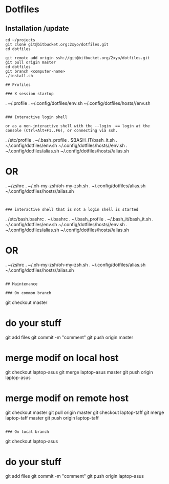 # Dotfiles


## Installation /update
 
```
cd ~/projects
git clone git@bitbucket.org:2xyo/dotfiles.git
cd dotfiles

git remote add origin ssh://git@bitbucket.org/2xyo/dotfiles.git
git pull origin master
cd dotfiles
git branch <computer-name>
./install.sh

```


```
## Profiles

### X session startup

```
. ~/.profile
	. ~/.config/dotfiles/env.sh
		~/.config/dotfiles/hosts/<branch>/env.sh

```

### Interactive login shell

or as a non-interactive shell with the --login  == login at the console (Ctrl+Alt+F1..F6), or connecting via ssh.

```
. /etc/profile
.  ~/.bash_profile
	.  $BASH_IT/bash_it.sh
	. ~/.config/dotfiles/env.sh
		~/.config/dotfiles/hosts/<branch>/env.sh
	. ~/.config/dotfiles/alias.sh
		~/.config/dotfiles/hosts/<branch>/alias.sh

# OR
.  ~/zshrc
	. ~/.oh-my-zsh/oh-my-zsh.sh
	. ~/.config/dotfiles/alias.sh
		~/.config/dotfiles/hosts/<branch>/alias.sh

```


### interactive shell that is not a login shell is started

```
.  /etc/bash.bashrc 
.  ~/.bashrc
	.  ~/.bash_profile
		. ~/.bash_it/bash_it.sh
		. ~/.config/dotfiles/env.sh
			~/.config/dotfiles/hosts/<branch>/env.sh
		. ~/.config/dotfiles/alias.sh
			~/.config/dotfiles/hosts/<branch>/alias.sh

# OR

.  ~/zshrc
	. ~/.oh-my-zsh/oh-my-zsh.sh
	. ~/.config/dotfiles/alias.sh
		~/.config/dotfiles/hosts/<branch>/alias.sh

```

## Maintenance 

### On common branch

```
git checkout master
# do your stuff
git add files
git commit -m "comment"
git push origin master

# merge modif on local host
git checkout laptop-asus 
git merge laptop-asus master
git push origin laptop-asus

# merge modif on remote host
git checkout master
git pull origin master
git checkout laptop-taff
git merge laptop-taff master
git push origin laptop-taff 

```

### On local branch

```
git checkout laptop-asus
# do your stuff
git add files
git commit -m "comment"
git push origin laptop-asus
```
